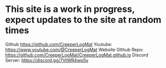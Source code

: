 # This site is a work in progress, expect updates to the site at random times

Github https://github.com/CreeperLogMat
Youtube: https://www.youtube.com/@CreeperLogMat
Website GIthub Repo: https://github.com/CreeperLogMat/CreeperLogMat.github.io
Discord Server: https://discord.gg/7VtWR4wp5y
